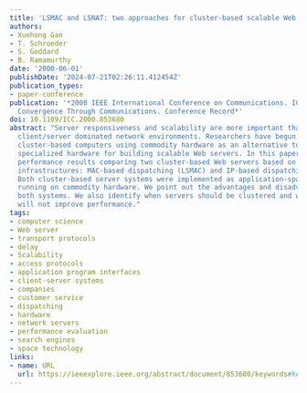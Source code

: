 ```yaml
---
title: 'LSMAC and LSNAT: two approaches for cluster-based scalable Web servers'
authors:
- Xuehong Gan
- T. Schroeder
- S. Goddard
- B. Ramamurthy
date: '2000-06-01'
publishDate: '2024-07-21T02:26:11.412454Z'
publication_types:
- paper-conference
publication: '*2000 IEEE International Conference on Communications. ICC 2000. Global
  Convergence Through Communications. Conference Record*'
doi: 10.1109/ICC.2000.853680
abstract: "Server responsiveness and scalability are more important than ever in today's
  client/server dominated network environments. Researchers have begun to consider
  cluster-based computers using commodity hardware as an alternative to expensive
  specialized hardware for building scalable Web servers. In this paper, we present
  performance results comparing two cluster-based Web servers based on different server
  infrastructures: MAC-based dispatching (LSMAC) and IP-based dispatching (LSNAT).
  Both cluster-based server systems were implemented as application-space programs
  running on commodity hardware. We point out the advantages and disadvantages of
  both systems. We also identify when servers should be clustered and when clustering
  will not improve performance."
tags:
- computer science
- Web server
- transport protocols
- delay
- Scalability
- access protocols
- application program interfaces
- client-server systems
- companies
- customer service
- dispatching
- hardware
- network servers
- performance evaluation
- search engines
- space technology
links:
- name: URL
  url: https://ieeexplore.ieee.org/abstract/document/853680/keywords#keywords
---
```


